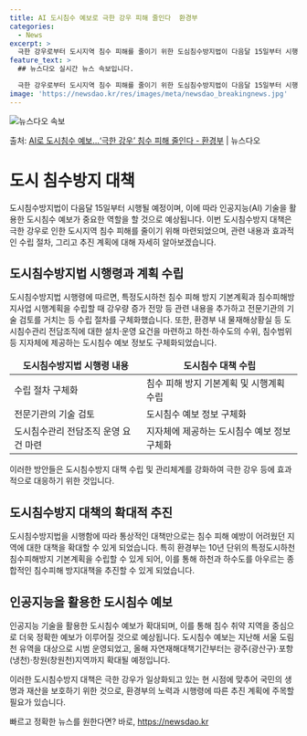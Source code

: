 ```yaml
---
title: AI 도시침수 예보로 극한 강우 피해 줄인다  환경부
categories:
  - News
excerpt: >
  극한 강우로부터 도시지역 침수 피해를 줄이기 위한 도심침수방지법이 다음달 15일부터 시행된다. 이에인공지능(…
feature_text: >
  ## 뉴스다오 실시간 뉴스 속보입니다.

  극한 강우로부터 도시지역 침수 피해를 줄이기 위한 도심침수방지법이 다음달 15일부터 시행된다. 이에인공지능(…
image: 'https://newsdao.kr/res/images/meta/newsdao_breakingnews.jpg'
---
```


![뉴스다오 속보](https://newsdao.kr/res/images/meta/newsdao_breakingnews.jpg)

<p>출처: <a href="https://newsdao.kr/3242" rel="dofollow">AI로 도시침수 예보…‘극한 강우’ 침수 피해 줄인다 - 환경부</a> | 뉴스다오</p>

<h1 data-ke-size="size26"><b>도시 침수방지 대책</b></h1>

도시침수방지법이 다음달 15일부터 시행될 예정이며, 이에 따라 인공지능(AI) 기술을 활용한 도시침수 예보가 중요한 역할을 할 것으로 예상됩니다. 이번 도시침수방지 대책은 극한 강우로 인한 도시지역 침수 피해를 줄이기 위해 마련되었으며, 관련 내용과 효과적인 수립 절차, 그리고 추진 계획에 대해 자세히 알아보겠습니다.

<p data-ke-size="size16"></p>

<h2 data-ke-size="size24">도시침수방지법 시행령과 계획 수립</h2>

도시침수방지법 시행령에 따르면, 특정도시하천 침수 피해 방지 기본계획과 침수피해방지사업 시행계획을 수립할 때 강우량 증가 전망 등 관련 내용을 추가하고 전문기관의 기술 검토를 거치는 등 수립 절차를 구체화했습니다. 또한, 환경부 내 물재해상황실 등 도시침수관리 전담조직에 대한 설치·운영 요건을 마련하고 하천·하수도의 수위, 침수범위 등 지자체에 제공하는 도시침수 예보 정보도 구체화되었습니다.

<table>
<thead>
<tr>
<td style="text-align: center; height: 17px;"><b>도시침수방지법 시행령 내용</b></td>
<td style="text-align: center; height: 17px;"><b>도시침수 대책 수립</b></td>
</tr>
</thead>
<tbody>
<tr>
<td style="text-align: left;">수립 절차 구체화</td>
<td style="text-align: left;">침수 피해 방지 기본계획 및 시행계획 수립</td>
</tr>
<tr>
<td style="text-align: left;">전문기관의 기술 검토</td>
<td style="text-align: left;">도시침수 예보 정보 구체화</td>
</tr>
<tr>
<td style="text-align: left;">도시침수관리 전담조직 운영 요건 마련</td>
<td style="text-align: left;">지자체에 제공하는 도시침수 예보 정보 구체화</td>
</tr>
</tbody>
</table>

이러한 방안들은 도시침수방지 대책 수립 및 관리체계를 강화하여 극한 강우 등에 효과적으로 대응하기 위한 것입니다.

<p data-ke-size="size16"></p>

<h2 data-ke-size="size24">도시침수방지 대책의 확대적 추진</h2>

도시침수방지법을 시행함에 따라 통상적인 대책만으로는 침수 피해 예방이 어려웠던 지역에 대한 대책을 확대할 수 있게 되었습니다. 특히 환경부는 10년 단위의 특정도시하천 침수피해방지 기본계획을 수립할 수 있게 되어, 이를 통해 하천과 하수도를 아우르는 종합적인 침수피해 방지대책을 추진할 수 있게 되었습니다.

<p data-ke-size="size16"></p>

<h2 data-ke-size="size24">인공지능을 활용한 도시침수 예보</h2>

인공지능 기술을 활용한 도시침수 예보가 확대되며, 이를 통해 침수 취약 지역을 중심으로 더욱 정확한 예보가 이루어질 것으로 예상됩니다. 도시침수 예보는 지난해 서울 도림천 유역을 대상으로 시범 운영되었고, 올해 자연재해대책기간부터는 광주(광산구)·포항(냉천)·창원(창원천)지역까지 확대될 예정입니다.

이러한 도시침수방지 대책은 극한 강우가 일상화되고 있는 현 시점에 맞추어 국민의 생명과 재산을 보호하기 위한 것으로, 환경부의 노력과 시행령에 따른 추진 계획에 주목할 필요가 있습니다. 

빠르고 정확한 뉴스를 원한다면? 바로, <a href="https://newsdao.kr" rel="dofollow">https://newsdao.kr</a>


